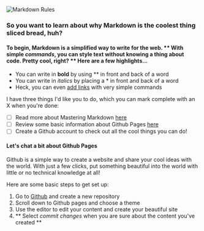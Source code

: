 ![Markdown Rules](https://www.pngarts.com/files/3/Brown-Bread-Transparent-Background-PNG.png)

### So you want to learn about why Markdown is the coolest thing sliced bread, huh?

#### To begin, Markdown is a simplified way to write for the web. ** With simple _commands_, you can style text without knowing a thing about code. Pretty cool, right? ** Here are a few highlights...

* You can write in **bold** by using ** in front and back of a word
* You can write in *italics* by placing a * in front and back of a word
* Heck, you can even [add links](https://www.theperfectloaf.com/) with very simple commands

I have three things I'd like you to do, which you can mark complete with an X when you're done:

- [ ] Read more about Mastering Markdown [here](https://guides.github.com/features/mastering-markdown/)
- [ ] Review some basic information about Github Pages [here](https://pages.github.com/)
- [ ] Create a Github account to check out all the cool things you can do!

#### Let's chat a bit about Github Pages

Github is a simple way to create a website and share your cool ideas with the world. With just a few clicks, put something beautiful into the world with little or no technical knowledge at all!

Here are some basic steps to get set up:

1. Go to [Github](www.github.com) and create a new repository
2. Scroll down to Github pages and choose a theme
3. Use the editor to edit your content and create your beautiful site
4. ** Select _commit changes_ when you are sure about the content you've created **

